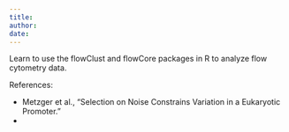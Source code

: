 ```yaml
---
title: 
author: 
date: 
---
```


Learn to use the flowClust and flowCore packages in R to analyze flow cytometry data.

References:

- Metzger et al., “Selection on Noise Constrains Variation in a Eukaryotic Promoter.”
- 
